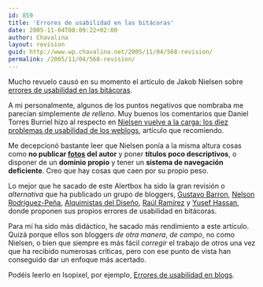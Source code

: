 ```yaml
---
id: 859
title: 'Errores de usabilidad en las bitácoras'
date: 2005-11-04T08:09:22+02:00
author: Chavalina
layout: revision
guid: http://www.wp.chavalina.net/2005/11/04/568-revision/
permalink: /2005/11/04/568-revision/
---
```

Mucho revuelo causó en su momento el artículo de Jakob Nielsen sobre <a href="http://www.useit.com/alertbox/weblogs.html" target="_blank">errores de usabilidad en las bitácoras</a>.

A mi personalmente, algunos de los puntos negativos que nombraba me parecían simplemente _de relleno_. Muy buenos los comentarios que Daniel Torres Burriel hizo al respecto en  <a href="http://www.torresburriel.com/weblog/index.php?p=711" target="_blank">Nielsen vuelve a la carga: los diez problemas de usabilidad de los weblogs</a>, artículo que recomiendo.

Me decepcionó bastante leer que Nielsen ponía a la misma altura cosas como **no publicar <a href="http://www.useit.com/jakob/photos/" target="_blank">fotos</a> del autor** y poner **títulos poco descriptivos**, o disponer de un **dominio propio** y tener un **sistema de navegación deficiente**. Creo que hay cosas que caen por su propio peso.

Lo mejor que he sacado de este Alertbox ha sido la gran revisión o _alternativa_ que ha publicado un grupo de bloggers, <a href="http://ageku.net/" target="_blank">Gustavo Barron</a>, <a href="http://www.webstudio.cl/blog/" target="_blank">Nelson Rodríguez-Pe&ntilde;a</a>, <a href="http://alquimistas.evilnolo.com/" target="_blank">Alquimistas del Dise&ntilde;o</a>, <a href="http://www.isopixel.net" target="_blank">Raúl Ramírez</a> y <a href="http://www.nosolousabilidad.com/hassan/" target="_blank">Yusef Hassan</a>, donde proponen sus propios errores de usabilidad en bitácoras.

Para mí ha sido más didáctico, he sacado más rendimiento a este artículo. Quizá porque ellos son bloggers _de otra manera_, _de campo_, no como Nielsen, o bien que siempre es más fácil _corregir_ el trabajo de otros una vez que ha recibido numerosas críticas, pero con ese punto de vista han conseguido dar un enfoque más acertado.

Podéis leerlo en Isopixel, por ejemplo, <a href="http://www.isopixel.net/archivos/2005/11/errores-de-usabilidad-en-blogs/" target="_blank">Errores de usabilidad en blogs</a>.